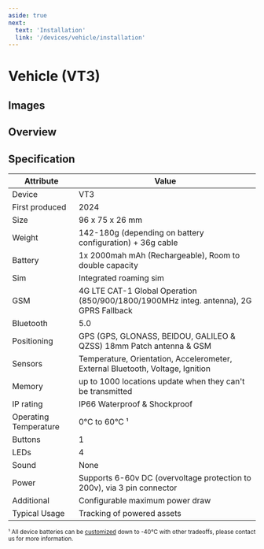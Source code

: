 ```yaml
---
aside: true
next:
  text: 'Installation'
  link: '/devices/vehicle/installation'
---
```


<script setup>
import spec from '../../public/device-specs/vehicle/v3.yaml?raw'
import loadSpec from '../../utils/loadSpec'

const specs = loadSpec(spec)
</script>

# Vehicle (VT3)

<DownloadSpecButton :spec="specs" deviceTitle="Vehicle (VT3)" />

## Images

<DeviceSpecImages :spec="specs" />

## Overview

<DeviceSpecOverview :spec="specs" />

<template v-if="specs.product.physical">

## Physical

<DeviceSpecSection :spec="specs" sectionName="physical" />

</template>

<template v-if="specs.product.integrations">

## Integrations

<DeviceSpecSection :spec="specs" sectionName="integrations" />

</template>

<template v-if="specs.product['user interface']">

## User Interface

<DeviceSpecSection :spec="specs" sectionName="user interface" />

</template>

<template v-if="specs.product.connectivity">

## Connectivity

<DeviceSpecSection :spec="specs" sectionName="connectivity" />

</template>

<template v-if="specs.product.positioning">

## Positioning

<DeviceSpecSection :spec="specs" sectionName="positioning" />

</template>

<template v-if="specs.product.sensors">

## Sensors

<DeviceSpecSection :spec="specs" sectionName="sensors" />

</template>

<template v-if="specs.product.battery">

## Battery

<DeviceSpecSection :spec="specs" sectionName="battery" />

</template>

<template v-if="specs.product.charging">

## Charging

<DeviceSpecSection :spec="specs" sectionName="charging" />

</template>

<template v-if="specs.product.components">

## Components

<DeviceSpecSection :spec="specs" sectionName="components" />

</template>

## Specification

| Attribute             | Value                                                                          |
| --------------------- | ------------------------------------------------------------------------------ |
| Device                | VT3                                                                            |
| First produced        | 2024 |
| Size                  | 96 x 75 x 26 mm                                                                |
| Weight                | 142-180g (depending on battery configuration) + 36g cable                      |
| Battery               | 1x 2000mah mAh (Rechargeable), Room to double capacity                          |
| Sim                   | Integrated roaming sim                                                         |
| GSM                   | 4G LTE CAT-1 Global Operation (850/900/1800/1900MHz integ. antenna), 2G GPRS Fallback |
| Bluetooth             | 5.0                                                                            |
| Positioning           | GPS (GPS, GLONASS, BEIDOU, GALILEO & QZSS) 18mm Patch antenna & GSM                         |
| Sensors               | Temperature, Orientation, Accelerometer, External Bluetooth, Voltage, Ignition |
| Memory                | up to 1000 locations update when they can't be transmitted                     |
| IP rating             | IP66 Waterproof & Shockproof                                                   |
| Operating Temperature | 0°C to 60°C ¹                                                                  |
| Buttons               | 1                                                                              |
| LEDs                  | 4                                                                              |
| Sound                 | None                                                                           |
| Power                 | Supports 6-60v DC (overvoltage protection to 200v), via 3 pin connector        |
| Additional            | Configurable maximum power draw                                                |
| Typical Usage         | Tracking of powered assets                                                     |

<small>¹ All device batteries can be [customized](/devices/custom) down to -40°C with other tradeoffs, please contact us for more information.</small>
